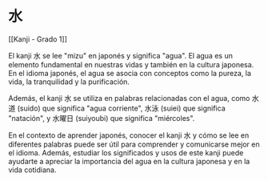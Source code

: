 # 水

[[Kanji - Grado 1]]

El kanji 水 se lee "mizu" en japonés y significa "agua". El agua es un elemento fundamental en nuestras vidas y también en la cultura japonesa. En el idioma japonés, el agua se asocia con conceptos como la pureza, la vida, la tranquilidad y la purificación.

Además, el kanji 水 se utiliza en palabras relacionadas con el agua, como 水道 (suido) que significa "agua corriente", 水泳 (suiei) que significa "natación", y 水曜日 (suiyoubi) que significa "miércoles".

En el contexto de aprender japonés, conocer el kanji 水 y cómo se lee en diferentes palabras puede ser útil para comprender y comunicarse mejor en el idioma. Además, estudiar los significados y usos de este kanji puede ayudarte a apreciar la importancia del agua en la cultura japonesa y en la vida cotidiana.
